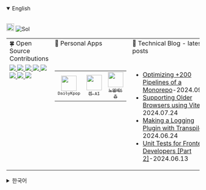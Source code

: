 <details open>
  <summary>English</summary>

<br/>

<img src='https://x.tw93.fun/images/hi.gif' alt='Hi' width="20"/> ![Sol](https://img.shields.io/badge/😆-Hi,%20I'm%20Sol.%20Welcome%20to%20my%20Github%20page-8A2BE2?style=social&labelColor=8A2BE2)

<table>
  <tr>
    <td valign="top" width="33%">
      🍀 Open Source Contributions
    </td>
    <td valign="top" width="33%">
      📲 Personal Apps
    </td>
    <td valign="top" width="33%">
      📔 Technical Blog - latest posts
    </td>
  </tr>
  <tr>
    <td valign="top" width="30%">
      <!-- Open Source Contributions content -->
      <a href="https://github.com/toss/slash/pulls?q=is%3Apr+is%3Aclosed+author%3Asaul-atomrigs">
        <img src="https://badge.ttsalpha.com/api?icon=github&label=toss/slash&status=7%20PR%20merged&color=11126C" width='auto'/>
      </a>
      <a href="https://github.com/toss/suspensive/pulls?q=is%3Apr+is%3Aclosed+author%3Asaul-atomrigs">
        <img src="https://badge.ttsalpha.com/api?icon=github&label=toss/suspensive&status=5%20PR%20merged&color=000080" width='auto'/>
      </a>
      <a href="https://github.com/facebook/react/pulls?q=is%3Apr+is%3Aclosed+author%3Asaul-atomrigs">
        <img src="https://badge.ttsalpha.com/api?icon=github&label=React&status=2%20PR%20merged&color=1034A6" width='auto'/>
      </a>
      <a href="https://github.com/TanStack/query/pulls?q=is%3Apr+author%3Asaul-atomrigs+is%3Aclosed">
        <img src="https://badge.ttsalpha.com/api?icon=github&label=TansStack/query&status=2%20PR%20merged&color=0F52BA" width='auto'/>
      </a>
      <a href="https://github.com/huntabyte/shadcn-svelte/pulls?q=is%3Apr+is%3Aclosed+author%3Asaul-atomrigs">
        <img src="https://badge.ttsalpha.com/api?icon=github&label=shadcn-svelte&status=2%20PR%20merged&color=73C2FB" width='auto'/>
      </a>
      <a href="https://github.com/vercel/next.js/pull/63355">
        <img src="https://badge.ttsalpha.com/api?icon=github&label=next.js&status=1%20PR%20merged&color=89CFF0" width='auto'/>
      </a>
      <a href="https://github.com/vercel/swr/pull/2915">
        <img src="https://badge.ttsalpha.com/api?icon=github&label=swr&status=1%20PR%20merged&color=89CFF0" width='auto'/>
      </a>
      <a href="https://github.com/typescript-eslint/typescript-eslint/pull/10018">
        <img src="https://badge.ttsalpha.com/api?icon=github&label=typescript-eslint&status=1%20PR%20merged&color=89CFF0" width='auto'/>
      </a>
    </td>
    
  <td valign="top" width="33%">
  <table>
    <tr>
      <td align="center" width="auto" height="auto">
        <a href="https://github.com/saul-atomrigs/dailykpop" target="_blank" rel="noopener noreferrer">
          <img src="https://github.com/user-attachments/assets/fa53b73d-6708-4b75-950c-419739c231e3" width="40" height="40"><br>
          <sub><samp>DailyKpop</samp></sub>
        </a>
      </td>
      <td align="center" width="auto" height="auto">
        <a href="https://github.com/saul-atomrigs/some-ai-app" target="_blank" rel="noopener noreferrer">
          <img src="https://github.com/user-attachments/assets/407046e5-681a-42e7-94a2-cd35e9e75009" width="40" height="40"><br>
          <sub><samp>썸 AI</samp></sub>
        </a>
      </td>
      <td align="center" width="auto" height="auto">
        <a href="https://github.com/saul-atomrigs/no-elve-5-floor" target="_blank" rel="noopener noreferrer">
          <img src="https://github.com/user-attachments/assets/da9004fb-505e-4105-a976-87b8f3d92d19" width="40" height="40"><br>
          <sub><samp>노엘베5층</samp></sub>
        </a>
      </td>
    </tr>
    <!--<tr>
      <td align="center" width="auto" height="auto">
        <img src="https://github.com/user-attachments/assets/9897175f-b5d1-481f-b2d9-0a00b472d27e" width="40" height="40"><br>
        <sub><samp>공탐지수</samp></sub>
      </td>
      <td align="center" width="auto" height="auto">
        <img src="https://github.com/user-attachments/assets/90329ffc-7541-4919-aee9-f28c7e4b67a9" width="40" height="40"><br>
        <sub><samp>한강물온도</samp></sub>
      </td>
      <td align="center" width="auto" height="auto">
        <img src="https://github.com/user-attachments/assets/90329ffc-7541-4919-aee9-f28c7e4b67a9" width="40" height="40"><br>
        <sub><samp>칼로리AI</samp></sub>
      </td>
    </tr>-->
  </table>
</td>
    <td valign="top" width="33%">
      <!-- Blog content -->
      <ul>
        <li><a href="https://dev.to/solleedata/optimizing-200-pipelines-of-a-monorepo-1mgd" target="_blank">Optimizing +200 Pipelines of a Monorepo</a>-2024.09.21</li>
        <li><a href="https://dev.to/solleedata/supporting-older-browsers-using-vite-2ii" target="_blank">Supporting Older Browsers using Vite</a>-2024.07.24</li>
        <li><a href="https://dev.to/solleedata/making-a-logging-plugin-with-transpiler-8ii" target="_blank">Making a Logging Plugin with Transpiler</a>-2024.06.24</li>
        <li><a href="https://dev.to/solleedata/unit-tests-for-frontend-developers-part-2-46da" target="_blank">Unit Tests for Frontend Developers [Part 2]</a>-2024.06.13</li>
      </ul>
    </td>
  </tr>
</table>


<details>
  <summary>한국어</summary>

### 안녕하세요, 개발자 이솔입니다 👋

🌈 프론트엔드 엔지니어로서 깔끔하면서도 세련된 사용자 인터페이스를 만드는 것에 열정을 가지고 있습니다.

🔑 문제를 발견하고 해결하는 데에 있어 능동적인 자세를 취합니다. 프로젝트 진행 중 발생하는 문제를 정확히 분석하고, 창의적이고 효율적인 해결책을 제시합니다.

🍀 오픈소스 프로젝트에 기여하는 것을 즐깁니다.

</details>
